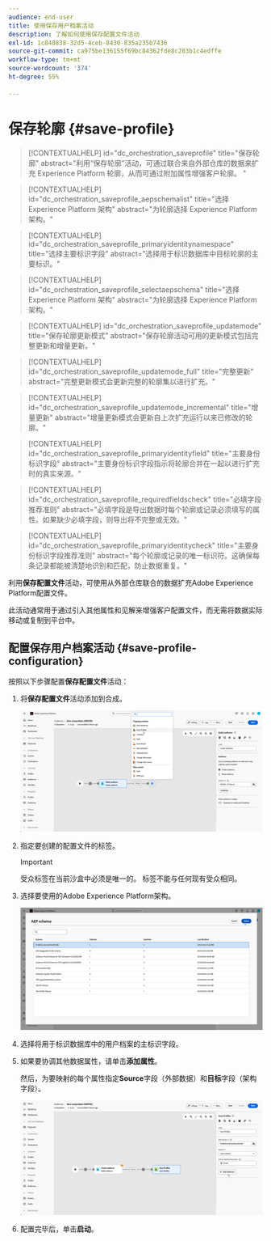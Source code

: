 ```yaml
---
audience: end-user
title: 使用保存用户档案活动
description: 了解如何使用保存配置文件活动
exl-id: 1c840838-32d5-4ceb-8430-835a235b7436
source-git-commit: ca975be136155f69bc84362fde8c283b1c4edffe
workflow-type: tm+mt
source-wordcount: '374'
ht-degree: 55%

---
```


# 保存轮廓 {#save-profile}

>[!CONTEXTUALHELP]
>id="dc_orchestration_saveprofile"
>title="保存轮廓"
>abstract="利用“保存轮廓”活动，可通过联合来自外部仓库的数据来扩充 Experience Platform 轮廓，从而可通过附加属性增强客户轮廓。 "

>[!CONTEXTUALHELP]
>id="dc_orchestration_saveprofile_aepschemalist"
>title="选择 Experience Platform 架构"
>abstract="为轮廓选择 Experience Platform 架构。"

>[!CONTEXTUALHELP]
>id="dc_orchestration_saveprofile_primaryidentitynamespace"
>title="选择主要标识字段"
>abstract="选择用于标识数据库中目标轮廓的主要标识。"

>[!CONTEXTUALHELP]
>id="dc_orchestration_saveprofile_selectaepschema"
>title="选择 Experience Platform 架构"
>abstract="为轮廓选择 Experience Platform 架构。"

>[!CONTEXTUALHELP]
>id="dc_orchestration_saveprofile_updatemode"
>title="保存轮廓更新模式"
>abstract="保存轮廓活动可用的更新模式包括完整更新和增量更新。"

>[!CONTEXTUALHELP]
>id="dc_orchestration_saveprofile_updatemode_full"
>title="完整更新"
>abstract="完整更新模式会更新完整的轮廓集以进行扩充。"

>[!CONTEXTUALHELP]
>id="dc_orchestration_saveprofile_updatemode_incremental"
>title="增量更新"
>abstract="增量更新模式会更新自上次扩充运行以来已修改的轮廓。"

>[!CONTEXTUALHELP]
>id="dc_orchestration_saveprofile_primaryidentityfield"
>title="主要身份标识字段"
>abstract="主要身份标识字段指示将轮廓合并在一起以进行扩充时的真实来源。"

>[!CONTEXTUALHELP]
>id="dc_orchestration_saveprofile_requiredfieldscheck"
>title="必填字段推荐准则"
>abstract="必填字段是导出数据时每个轮廓或记录必须填写的属性。如果缺少必填字段，则导出将不完整或无效。"

>[!CONTEXTUALHELP]
>id="dc_orchestration_saveprofile_primaryidentitycheck"
>title="主要身份标识字段推荐准则"
>abstract="每个轮廓或记录的唯一标识符。这确保每条记录都能被清楚地识别和匹配，防止数据重复。"

利用&#x200B;**保存配置文件**&#x200B;活动，可使用从外部仓库联合的数据扩充Adobe Experience Platform配置文件。

此活动通常用于通过引入其他属性和见解来增强客户配置文件，而无需将数据实际移动或复制到平台中。

## 配置保存用户档案活动 {#save-profile-configuration}

按照以下步骤配置&#x200B;**保存配置文件**&#x200B;活动：

1. 将&#x200B;**保存配置文件**&#x200B;活动添加到合成。

   ![](../assets/save-profile.png)

1. 指定要创建的配置文件的标签。

   >[!IMPORTANT]
   >
   >受众标签在当前沙盒中必须是唯一的。 标签不能与任何现有受众相同。

1. 选择要使用的Adobe Experience Platform架构。

   ![](../assets/save-profile-2.png)

1. 选择将用于标识数据库中的用户档案的主标识字段。

1. 如果要协调其他数据属性，请单击&#x200B;**添加属性**。

   然后，为要映射的每个属性指定&#x200B;**Source**&#x200B;字段（外部数据）和&#x200B;**目标**&#x200B;字段（架构字段）。

   ![](../assets/save-profile-3.png)

1. 配置完毕后，单击&#x200B;**启动**。
